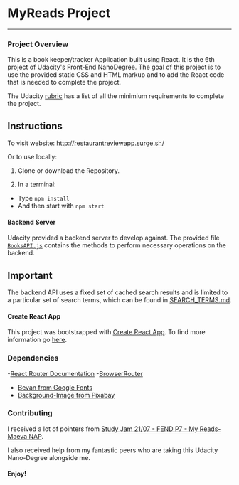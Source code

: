 # MyReads Project
---

### Project Overview
This is a book keeper/tracker Application built using React. It is the 6th project of Udacity's Front-End NanoDegree. The goal of this project is to use the provided static CSS and HTML markup and to add the React code that is needed to complete the project. 

The Udacity [rubric](https://review.udacity.com/#!/rubrics/918/view) has a list of all the minimium requirements to complete the project.

## Instructions

To visit website: http://restaurantreviewapp.surge.sh/

Or to use locally:

1. Clone or download the Repository.

2. In a terminal:
* Type `npm install`
* And then start with `npm start`

#### Backend Server

Udacity provided a backend server to develop against. The provided file [`BooksAPI.js`](src/BooksAPI.js) contains the methods to perform necessary operations on the backend.

## Important
The backend API uses a fixed set of cached search results and is limited to a particular set of search terms, which can be found in [SEARCH_TERMS.md](SEARCH_TERMS.md).

#### Create React App

This project was bootstrapped with [Create React App](https://github.com/facebookincubator/create-react-app). To find more information go [here](https://github.com/facebookincubator/create-react-app/blob/master/packages/react-scripts/template/README.md).

### Dependencies

-[React Router Documentation](http://knowbody.github.io/react-router-docs/)
-[BrowserRouter](https://reacttraining.com/react-router/web/api/BrowserRouter)
- [Bevan from Google Fonts](https://fonts.googleapis.com/css?family=Bevan)
- [Background-Image from Pixabay](https://www.pexels.com/photo/background-cement-concrete-paint-242236/)
 

### Contributing
  
I received a lot of pointers from [Study Jam 21/07 - FEND P7 - My Reads- Maeva NAP](https://www.youtube.com/watch?v=i6L2jLHV9j8&t=11404s).

I also received help from my fantastic peers who are taking
this Udacity Nano-Degree alongside me.

#### Enjoy!
